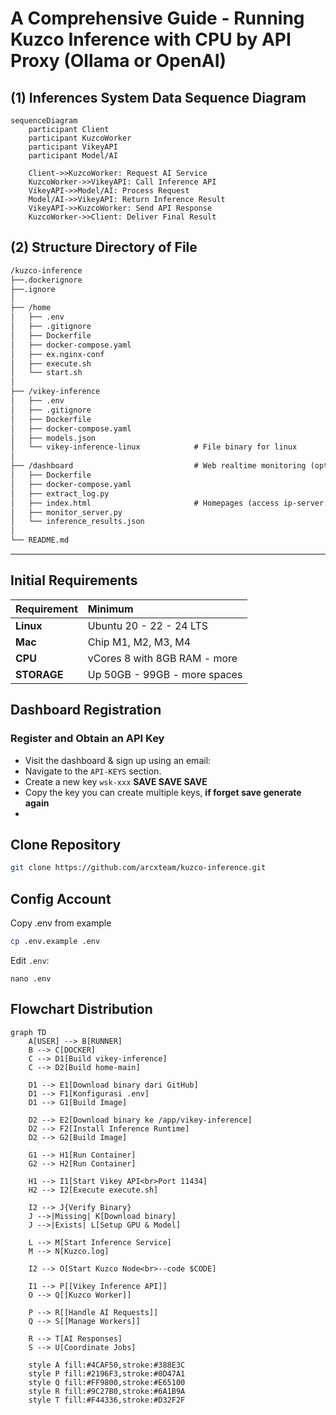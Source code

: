 # A Comprehensive Guide - Running Kuzco Inference with CPU by API Proxy (Ollama or OpenAI)

## (1) Inferences System Data Sequence Diagram

```mermaid
sequenceDiagram
    participant Client
    participant KuzcoWorker
    participant VikeyAPI
    participant Model/AI
    
    Client->>KuzcoWorker: Request AI Service
    KuzcoWorker->>VikeyAPI: Call Inference API
    VikeyAPI->>Model/AI: Process Request
    Model/AI->>VikeyAPI: Return Inference Result
    VikeyAPI->>KuzcoWorker: Send API Response
    KuzcoWorker->>Client: Deliver Final Result
```

## (2) Structure Directory of File

```diff
/kuzco-inference
├──.dockerignore
├──.ignore
│
├── /home
│   ├── .env
│   ├── .gitignore
│   ├── Dockerfile
│   ├── docker-compose.yaml
│   ├── ex.nginx-conf
│   ├── execute.sh
│   └── start.sh
│
├── /vikey-inference
│   ├── .env
│   ├── .gitignore
│   ├── Dockerfile
│   ├── docker-compose.yaml
│   ├── models.json
│   └── vikey-inference-linux            # File binary for linux
│
├── /dashboard                           # Web realtime monitoring (optional)
│   ├── Dockerfile
│   ├── docker-compose.yaml
│   ├── extract_log.py
│   ├── index.html                       # Homepages (access ip-server:port)
│   ├── monitor_server.py
│   └── inference_results.json
│
└── README.md
```

---

## Initial Requirements

| Requirement     | Minimum                |
| :----------     | :--------------------  |
| **Linux**       | Ubuntu 20 - 22 - 24 LTS          |
| **Mac**         | Chip M1, M2, M3, M4              |
| **CPU**         | vCores 8 with 8GB RAM - more     |      
| **STORAGE**     | Up 50GB - 99GB - more spaces     |

## Dashboard Registration

### Register and Obtain an API Key
- Visit the dashboard & sign up using an email:
- Navigate to the `API-KEYS` section.
- Create a new key `wsk-xxx` **SAVE SAVE SAVE**
- Copy the key you can create multiple keys, **if forget save generate again**
- 
## Clone Repository

```bash
git clone https://github.com/arcxteam/kuzco-inference.git
```

## Config Account

Copy .env from example
```bash
cp .env.example .env
```
Edit `.env`:
```
nano .env
```

## Flowchart Distribution

```mermaid
graph TD
    A[USER] --> B[RUNNER]
    B --> C[DOCKER]
    C --> D1[Build vikey-inference]
    C --> D2[Build home-main]
    
    D1 --> E1[Download binary dari GitHub]
    D1 --> F1[Konfigurasi .env]
    D1 --> G1[Build Image]
    
    D2 --> E2[Download binary ke /app/vikey-inference]
    D2 --> F2[Install Inference Runtime]
    D2 --> G2[Build Image]
    
    G1 --> H1[Run Container]
    G2 --> H2[Run Container]
    
    H1 --> I1[Start Vikey API<br>Port 11434]
    H2 --> I2[Execute execute.sh]
    
    I2 --> J{Verify Binary}
    J -->|Missing| K[Download binary]
    J -->|Exists| L[Setup GPU & Model]
    
    L --> M[Start Inference Service]
    M --> N[Kuzco.log]
    
    I2 --> O[Start Kuzco Node<br>--code $CODE]
    
    I1 --> P[[Vikey Inference API]]
    O --> Q[[Kuzco Worker]]
    
    P --> R[[Handle AI Requests]]
    Q --> S[[Manage Workers]]
    
    R --> T[AI Responses]
    S --> U[Coordinate Jobs]
    
    style A fill:#4CAF50,stroke:#388E3C
    style P fill:#2196F3,stroke:#0D47A1
    style Q fill:#FF9800,stroke:#E65100
    style R fill:#9C27B0,stroke:#6A1B9A
    style T fill:#F44336,stroke:#D32F2F
```
